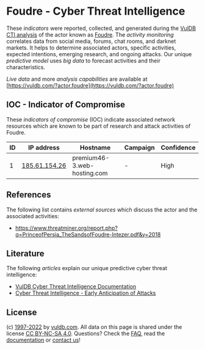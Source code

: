 # Foudre - Cyber Threat Intelligence

These _indicators_ were reported, collected, and generated during the [VulDB CTI analysis](https://vuldb.com/?kb.cti) of the actor known as [Foudre](https://vuldb.com/?actor.foudre). The _activity monitoring_ correlates data from social media, forums, chat rooms, and darknet markets. It helps to determine associated actors, specific activities, expected intentions, emerging research, and ongoing attacks. Our unique _predictive model_ uses _big data_ to forecast activities and their characteristics.

_Live data_ and more _analysis capabilities_ are available at [https://vuldb.com/?actor.foudre](https://vuldb.com/?actor.foudre)

## IOC - Indicator of Compromise

These _indicators of compromise_ (IOC) indicate associated network resources which are known to be part of research and attack activities of Foudre.

ID | IP address | Hostname | Campaign | Confidence
-- | ---------- | -------- | -------- | ----------
1 | [185.61.154.26](https://vuldb.com/?ip.185.61.154.26) | premium46-3.web-hosting.com | - | High

## References

The following list contains _external sources_ which discuss the actor and the associated activities:

* https://www.threatminer.org/report.php?q=PrinceofPersia_TheSandsofFoudre-Intezer.pdf&y=2018

## Literature

The following _articles_ explain our unique predictive cyber threat intelligence:

* [VulDB Cyber Threat Intelligence Documentation](https://vuldb.com/?kb.cti)
* [Cyber Threat Intelligence - Early Anticipation of Attacks](https://www.scip.ch/en/?labs.20201022)

## License

(c) [1997-2022](https://vuldb.com/?kb.changelog) by [vuldb.com](https://vuldb.com/?kb.about). All data on this page is shared under the license [CC BY-NC-SA 4.0](https://creativecommons.org/licenses/by-nc-sa/4.0/). Questions? Check the [FAQ](https://vuldb.com/?kb.faq), read the [documentation](https://vuldb.com/?kb) or [contact us](https://vuldb.com/?contact)!
